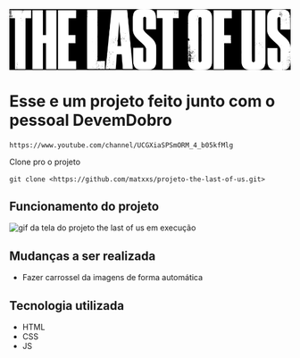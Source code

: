 <img align="center" alt="Logo" style="filter:invert(1);" src="./src/imagens/logo.png">

# Esse e um projeto feito junto com o pessoal DevemDobro
```
https://www.youtube.com/channel/UCGXiaSPSmORM_4_b05kfMlg
```

Clone pro o projeto
```
git clone <https://github.com/matxxs/projeto-the-last-of-us.git>
```
## Funcionamento do projeto 
<img src="./the%20last%20of%20uf.gif" alt="gif da tela do projeto the last of us em execução ">

## Mudanças a ser realizada 

- Fazer carrossel da imagens de forma automática 

## Tecnologia utilizada 

- HTML
- CSS
- JS





